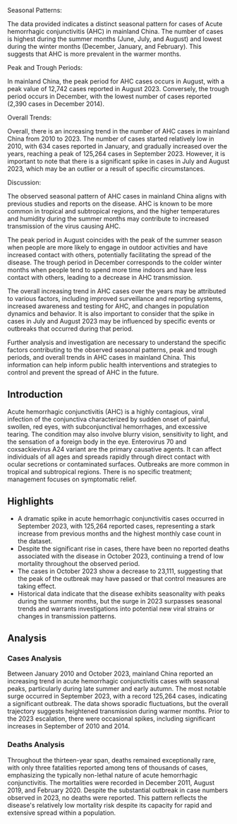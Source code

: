 Seasonal Patterns:

The data provided indicates a distinct seasonal pattern for cases of Acute hemorrhagic conjunctivitis (AHC) in mainland China. The number of cases is highest during the summer months (June, July, and August) and lowest during the winter months (December, January, and February). This suggests that AHC is more prevalent in the warmer months.

Peak and Trough Periods:

In mainland China, the peak period for AHC cases occurs in August, with a peak value of 12,742 cases reported in August 2023. Conversely, the trough period occurs in December, with the lowest number of cases reported (2,390 cases in December 2014).

Overall Trends:

Overall, there is an increasing trend in the number of AHC cases in mainland China from 2010 to 2023. The number of cases started relatively low in 2010, with 634 cases reported in January, and gradually increased over the years, reaching a peak of 125,264 cases in September 2023. However, it is important to note that there is a significant spike in cases in July and August 2023, which may be an outlier or a result of specific circumstances.

Discussion:

The observed seasonal pattern of AHC cases in mainland China aligns with previous studies and reports on the disease. AHC is known to be more common in tropical and subtropical regions, and the higher temperatures and humidity during the summer months may contribute to increased transmission of the virus causing AHC.

The peak period in August coincides with the peak of the summer season when people are more likely to engage in outdoor activities and have increased contact with others, potentially facilitating the spread of the disease. The trough period in December corresponds to the colder winter months when people tend to spend more time indoors and have less contact with others, leading to a decrease in AHC transmission.

The overall increasing trend in AHC cases over the years may be attributed to various factors, including improved surveillance and reporting systems, increased awareness and testing for AHC, and changes in population dynamics and behavior. It is also important to consider that the spike in cases in July and August 2023 may be influenced by specific events or outbreaks that occurred during that period.

Further analysis and investigation are necessary to understand the specific factors contributing to the observed seasonal patterns, peak and trough periods, and overall trends in AHC cases in mainland China. This information can help inform public health interventions and strategies to control and prevent the spread of AHC in the future.
## Introduction

Acute hemorrhagic conjunctivitis (AHC) is a highly contagious, viral infection of the conjunctiva characterized by sudden onset of painful, swollen, red eyes, with subconjunctival hemorrhages, and excessive tearing. The condition may also involve blurry vision, sensitivity to light, and the sensation of a foreign body in the eye. Enterovirus 70 and coxsackievirus A24 variant are the primary causative agents. It can affect individuals of all ages and spreads rapidly through direct contact with ocular secretions or contaminated surfaces. Outbreaks are more common in tropical and subtropical regions. There is no specific treatment; management focuses on symptomatic relief.

## Highlights

- A dramatic spike in acute hemorrhagic conjunctivitis cases occurred in September 2023, with 125,264 reported cases, representing a stark increase from previous months and the highest monthly case count in the dataset. <br/>
- Despite the significant rise in cases, there have been no reported deaths associated with the disease in October 2023, continuing a trend of low mortality throughout the observed period. <br/>
- The cases in October 2023 show a decrease to 23,111, suggesting that the peak of the outbreak may have passed or that control measures are taking effect. <br/>
- Historical data indicate that the disease exhibits seasonality with peaks during the summer months, but the surge in 2023 surpasses seasonal trends and warrants investigations into potential new viral strains or changes in transmission patterns. <br/>

## Analysis

### Cases Analysis
Between January 2010 and October 2023, mainland China reported an increasing trend in acute hemorrhagic conjunctivitis cases with seasonal peaks, particularly during late summer and early autumn. The most notable surge occurred in September 2023, with a record 125,264 cases, indicating a significant outbreak. The data shows sporadic fluctuations, but the overall trajectory suggests heightened transmission during warmer months. Prior to the 2023 escalation, there were occasional spikes, including significant increases in September of 2010 and 2014.

### Deaths Analysis
Throughout the thirteen-year span, deaths remained exceptionally rare, with only three fatalities reported among tens of thousands of cases, emphasizing the typically non-lethal nature of acute hemorrhagic conjunctivitis. The mortalities were recorded in December 2011, August 2019, and February 2020. Despite the substantial outbreak in case numbers observed in 2023, no deaths were reported. This pattern reflects the disease's relatively low mortality risk despite its capacity for rapid and extensive spread within a population.
